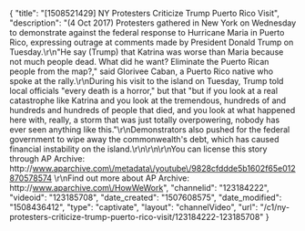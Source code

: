 {
    "title": "[1508521429] NY Protesters Criticize Trump Puerto Rico Visit",
    "description": "(4 Oct 2017) Protesters gathered in New York on Wednesday to demonstrate against the federal response to Hurricane Maria in Puerto Rico, expressing outrage at comments made by President Donald Trump on Tuesday.\r\n\"He say (Trump) that Katrina was worse than Maria because not much people dead. What did he want? Eliminate the Puerto Rican people from the map?,\" said Glorivee Caban, a Puerto Rico native who spoke at the rally.\r\nDuring his visit to the island on Tuesday, Trump told local officials \"every death is a horror,\" but that \"but if you look at a real catastrophe like Katrina and you look at the tremendous, hundreds of and hundreds and hundreds of people that died, and you look at what happened here with, really, a storm that was just totally overpowering, nobody has ever seen anything like this.\"\r\nDemonstrators also pushed for the federal government to wipe away the commonwealth's debt, which has caused financial instability on the island.\r\n\r\n\r\nYou can license this story through AP Archive: http:\/\/www.aparchive.com\/metadata\/youtube\/9828cfddde5b1602f65e012870578574 \r\nFind out more about AP Archive: http:\/\/www.aparchive.com\/HowWeWork",
    "channelid": "123184222",
    "videoid": "123185708",
    "date_created": "1507608575",
    "date_modified": "1508436412",
    "type": "captivate",
    "layout": "channelVideo",
    "url": "\/c1\/ny-protesters-criticize-trump-puerto-rico-visit\/123184222-123185708"
}